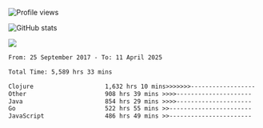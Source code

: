 ![Profile views](https://komarev.com/ghpvc/?username=liuchong)

![GitHub stats](https://github-readme-stats.vercel.app/api?username=liuchong&show_icons=true)

<img src="https://cr-skills-chart-widget.azurewebsites.net/api/api?username=liuchong&skills=Java,JavaScript,Python,Go,Rust,Zig&show-other-skills=true"/>

<!--START_SECTION:waka-->

```txt
From: 25 September 2017 - To: 11 April 2025

Total Time: 5,589 hrs 33 mins

Clojure                    1,632 hrs 10 mins>>>>>>>------------------   29.20 %
Other                      908 hrs 39 mins >>>>---------------------   16.26 %
Java                       854 hrs 29 mins >>>>---------------------   15.29 %
Go                         522 hrs 55 mins >>-----------------------   09.36 %
JavaScript                 486 hrs 49 mins >>-----------------------   08.71 %
```

<!--END_SECTION:waka-->
